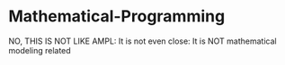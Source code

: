 # Mathematical-Programming
NO, THIS IS NOT LIKE AMPL: It is not even close: It is NOT mathematical modeling related
